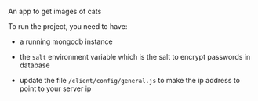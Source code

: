 An app to get images of cats

To run the project, you need to have:

- a running mongodb instance

- the `salt` environment variable which is the salt to encrypt passwords in database

- update the file `/client/config/general.js` to make the ip address to point to your server ip
